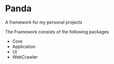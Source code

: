 # Panda
A framework for my personal projects

The Framework consists of the following packages
- Core
- Application
- UI
- WebCrawler
